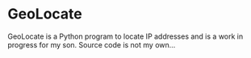 # GeoLocate
GeoLocate is a Python program to locate IP addresses and is a work in progress for my son. Source code is not my own...
